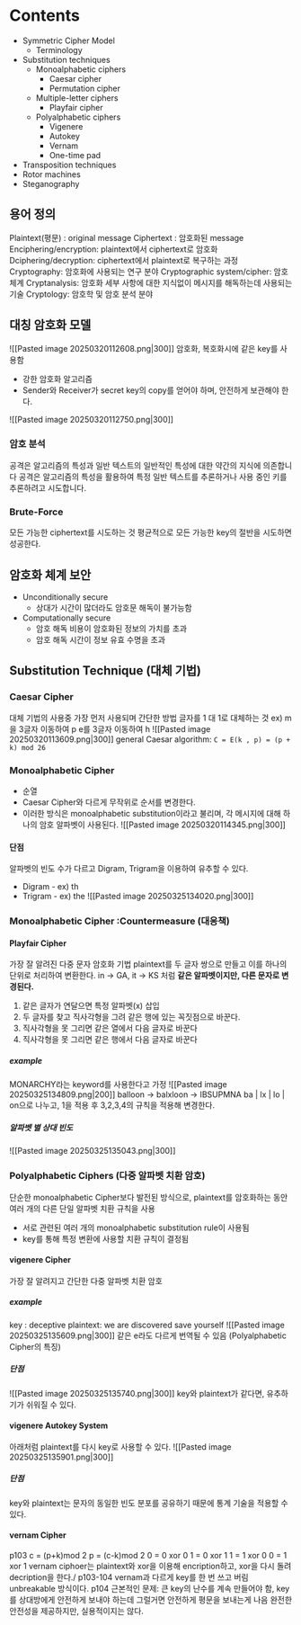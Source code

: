 # Contents
- Symmetric Cipher Model
	- Terminology
- Substitution techniques
	- Monoalphabetic ciphers
		- Caesar cipher
		- Permutation cipher
	- Multiple-letter ciphers
		- Playfair cipher
	- Polyalphabetic ciphers
		- Vigenere
		- Autokey
		- Vernam
		- One-time pad
- Transposition techniques
- Rotor machines
- Steganography
## 용어 정의
Plaintext(평문) : original message
Ciphertext : 암호화된 message
Enciphering/encryption: plaintext에서 ciphertext로 암호화
Dciphering/decryption: ciphertext에서 plaintext로 복구하는 과정
Cryptography: 암호화에 사용되는 연구 분야
Cryptographic system/cipher: 암호 체계
Cryptanalysis: 암호화 세부 사항에 대한 지식없이 메시지를 해독하는데 사용되는 기술
Cryptology: 암호학 및 암호 분석 분야
## 대칭 암호화 모델
![[Pasted image 20250320112608.png|300]]
암호화, 복호화시에 같은 key를 사용함
- 강한 암호화 알고리즘
- Sender와 Receiver가 secret key의 copy를 얻어야 하며, 안전하게 보관해야 한다.

![[Pasted image 20250320112750.png|300]]
### 암호 분석 
공격은 알고리즘의 특성과 일반 텍스트의 일반적인 특성에 대한 약간의 지식에 의존합니다 
공격은 알고리즘의 특성을 활용하여 특정 일반 텍스트를 추론하거나 사용 중인 키를 추론하려고 시도합니다.
### Brute-Force
모든 가능한 ciphertext를 시도하는 것
평균적으로 모든 가능한 key의 절반을 시도하면 성공한다.
## 암호화 체계 보안
- Unconditionally secure
	- 상대가 시간이 많더라도 암호문 해독이 불가능함
- Computationally secure
	- 암호 해독 비용이 암호화된 정보의 가치를 초과
	- 암호 해독 시간이 정보 유효 수명을 초과
## Substitution Technique (대체 기법)
### Caesar Cipher
대체 기법의 사용중 가장 먼저 사용되며 간단한 방법
글자를 1 대 1로 대체하는 것 
ex) m을 3글자 이동하여 p e를 3글자 이동하여 h
![[Pasted image 20250320113609.png|300]]
general Caesar algorithm: `C = E(k , p) = (p + k) mod 26`
### Monoalphabetic Cipher
- 순열
- Caesar Cipher와 다르게 무작위로 순서를 변경한다.
- 이러한 방식은 monoalphabetic substitution이라고 불리며, 각 메시지에 대해 하나의 암호 알파벳이 사용된다.
![[Pasted image 20250320114345.png|300]]
#### 단점
알파벳의 빈도 수가 다르고 Digram, Trigram을 이용하여 유추할 수 있다.
- Digram - ex) th
- Trigram - ex) the
![[Pasted image 20250325134020.png|300]]
### Monoalphabetic Cipher :Countermeasure (대응책)
#### Playfair Cipher
가장 잘 알려진 다중 문자 암호화 기법
plaintext를 두 글자 쌍으로 만들고 이를 하나의 단위로 처리하여 변환한다.
in -> GA, it -> KS 처럼 **같은 알파벳이지만, 다른 문자로 변경된다.**
1. 같은 글자가 연달으면 특정 알파벳(x) 삽입
2. 두 글자를 찾고 직사각형을 그려 같은 행에 있는 꼭짓점으로 바꾼다.
3. 직사각형을 못 그리면 같은 열에서 다음 글자로 바꾼다
4. 직사각형을 못 그리면 같은 행에서 다음 글자로 바꾼다
##### example
MONARCHY라는 keyword를 사용한다고 가정
![[Pasted image 20250325134809.png|200]]
balloon -> balxloon -> IBSUPMNA
ba | lx | lo | on으로 나누고, 1을 적용 후 3,2,3,4의 규칙을 적용해 변경한다.
##### 알파벳 별 상대 빈도
![[Pasted image 20250325135043.png|300]]
### Polyalphabetic Ciphers (다중 알파벳 치환 암호)
단순한 monoalphabetic Cipher보다 발전된 방식으로, plaintext를 암호화하는 동안 여러 개의 다른 단일 알파벳 치환 규칙을 사용
- 서로 관련된 여러 개의 monoalphabetic substitution rule이 사용됨
- key를 통해 특정 변환에 사용할 치환 규칙이 결정됨
#### vigenere Cipher
가장 잘 알려지고 간단한 다중 알파벳 치환 암호
##### example
key : deceptive
plaintext: we are discovered save yourself
![[Pasted image 20250325135609.png|300]]
같은 e라도 다르게 번역될 수 있음 (Polyalphabetic Cipher의 특징)
##### 단점
![[Pasted image 20250325135740.png|300]]
key와 plaintext가 같다면, 유추하기가 쉬워질 수 있다.
#### vigenere Autokey System

아래처럼 plaintext를 다시 key로 사용할 수 있다.
![[Pasted image 20250325135901.png|300]]
##### 단점
key와 plaintext는 문자의 동일한 빈도 분포를 공유하기 때문에 통계 기술을 적용할 수 있다.
#### vernam Cipher


p103
c = (p+k)mod 2
p = (c-k)mod 2
0 = 0 xor 0
1 = 0 xor 1
1 = 1 xor 0
0 = 1 xor 1
vernam ciphoer는 plaintext와 xor을 이용해 encription하고, xor을 다시 돌려 decription을 한다./
p103-104
vernam과 다르게 key를 한 번 쓰고 버림
unbreakable 방식이다.
p104
근본적인 문제: 큰 key의 난수를 계속 만들어야 함, key를 상대방에게 안전하게 보내야 하는데 그럴거면 안전하게 평문을 보내는게 나음
완전한 안전성을 제공하지만, 실용적이지는 않다.

